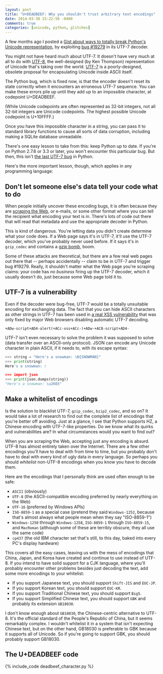 ```yaml
---
layout: post
title: "U+DEADBEEF: Why you shouldn't trust arbitrary text encodings"
date: 2014-03-30 15:22:50 -0400
comments: true
categories: [unicode, python, glitches]
---
```

A few months ago I posted a [Gist about ways to totally break Python's Unicode representation](https://gist.github.com/rspeer/7559750), by exploiting [bug #19279](http://bugs.python.org/issue19279) in its UTF-7 decoder.

You might not have heard much about UTF-7. It doesn't have very much at all to do with [UTF-8](http://en.wikipedia.org/wiki/UTF-8), the well-designed (by Ken Thompson) representation of Unicode that's taking over the world. [UTF-7](http://en.wikipedia.org/wiki/UTF-7) is a poorly-designed, obsolete proposal for encapsulating Unicode inside ASCII itself.

The Python bug, which is fixed now, is that the encoder doesn't reset its state correctly when it encounters an erroneous UTF-7 sequence. You can make these errors pile up until they add up to an impossible character, at codepoint U+DEADBEEF.

(While Unicode codepoints are often represented as 32-bit integers, not all 32-bit integers are Unicode codepoints. The highest possible Unicode codepoint is U+10FFFF.)

Once you have this impossible character in a string, you can pass it to standard library functions to cause all sorts of data corruption, including making a SQLite database unreadable.

There's one easy lesson to take from this: keep Python up to date. If you're on Python 2.7.6 or 3.3 or later, you won't encounter this particular bug. But then, this isn't [the last UTF-7 bug](http://bugs.python.org/issue20538) in Python.

Here's the more important lesson, though, which applies in any programming language:

## Don't let someone else's data tell your code what to do

When people initially uncover these encoding bugs, it is often because they are [scraping the Web](http://bugs.python.org/issue19279#msg200117), or e-mails, or some other format where you can tell the recipient what encoding your text is in. There's lots of code out there that will read that metadata and use the appropriate decoder in Python.

This is kind of dangerous. You're letting data you didn't create determine what your code does. If a Web page says it's in UTF-7, it'll use the UTF-7 decoder, which you've probably never used before. If it says it's in `gzip_codec` and contains a [gzip bomb](https://mail.python.org/pipermail/python-dev/2013-November/130188.html), boom.

Some of these attacks are theoretical, but there are a few real web pages out there that -- perhaps accidentally -- claim to be in UTF-7 and trigger bug #19279. Really, it shouldn't matter what the Web page you're scraping claims: your code has *no business* firing up the UTF-7 decoder, which it usually doesn't do, just because some Web page told it to.

## UTF-7 is a vulnerability

<!-- more -->

Even if the decoder were bug-free, UTF-7 would be a totally unsuitable encoding for exchanging data. The fact that you can hide ASCII characters as other strings in UTF-7 has been used in [a real XSS vulnerability](http://nedbatchelder.com/blog/200704/xss_with_utf7.html) that was only fixed by major Web browsers disabling automatic UTF-7 decoding.

```
+ADw-script+AD4-alert(+ACc-xss+ACc-)+ADw-+AC8-script+AD4-
```

UTF-7 isn't even necessary to solve the problem it was supposed to solve (data transfer over an ASCII-only protocol). JSON can encode any Unicode character in plain ASCII, if it needs to, with its escape syntax:

```python
>>> string = "Here's a snowman: \N{SNOWMAN}"
>>> print(string)
Here's a snowman: ☃

>>> import json
>>> print(json.dumps(string))
"Here's a snowman: \u2603"
```

## Make a whitelist of encodings

Is the solution to blacklist UTF-7, `gzip_codec`, `bzip2_codec`, and so on? It would take a lot of research to find out the complete list of encodings that you're better off avoiding. Just at a glance, I see that Python supports HZ, a Chinese encoding with UTF-7-like properties. Do we know what its quirks and vulnerabilities are? In what circumstances would you want to find out?

When you are scraping the Web, accepting just any encoding is absurd. UTF-8 has almost entirely taken over the Internet. There are a few other encodings you'll have to deal with from time to time, but you probably don't have to deal with every kind of ugly data in every language. So perhaps you should *whitelist* non-UTF-8 encodings when you know you have to decode them.

Here are the encodings that I personally think are used often enough to be safe:

- `ASCII` (obviously)
- `UTF-8` (the ASCII-compatible encoding preferred by nearly everything on the Web)
- `UTF-16` (preferred by Windows APIs)
- `ISO-8859-1` as a special case (pretend they said `Windows-1252`, because that's almost always what people mean when they say "ISO-8859-1")
- `Windows-1250` through `Windows-1258`, `ISO-8859-1` through `ISO-8859-15`, and `MacRoman` (although some of these are terribly obscure, they all use the same code)
- `cp437` (the old IBM character set that's still, to this day, baked into every PC's display hardware)

This covers all the easy cases, leaving us with the mess of encodings that China, Japan, and Korea have created and continue to use instead of UTF-8. If you intend to have solid support for a CJK language, where you'll probably encounter other problems besides just decoding the text, add some more encodings to your whitelist:

- If you support Japanese text, you should support `Shift-JIS` and `EUC-JP`.
- If you support Korean text, you should support `EUC-KR`.
- If you support Traditional Chinese text, you should support `Big5`.
- If you support Simplified Chinese text, you should support `GBK` and probably its extension `GB18030`.

I don't know enough about `GB18030`, the Chinese-centric alternative to UTF-8. It's the official standard of the People's Republic of China, but it seems remarkably complex. I wouldn't whitelist it in a system that isn't expecting Chinese text, but on the other hand, GB18030 is preferable to GBK because it supports all of Unicode. So if you're going to support GBK, you should probably support GB18030.

## The U+DEADBEEF code

{% include_code deadbeef_character.py %}
